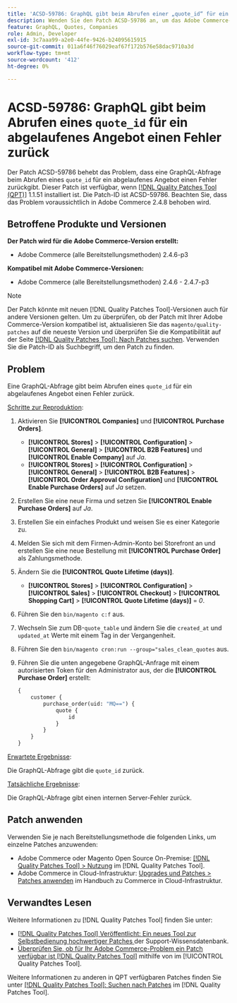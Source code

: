 ```yaml
---
title: 'ACSD-59786: GraphQL gibt beim Abrufen einer „quote_id“ für ein abgelaufenes Angebot einen Fehler zurück'
description: Wenden Sie den Patch ACSD-59786 an, um das Adobe Commerce-Problem zu beheben, bei dem eine GraphQL-Abfrage beim Abrufen einer „quote_id“ für ein abgelaufenes Angebot einen Fehler zurückgibt.
feature: GraphQL, Quotes, Companies
role: Admin, Developer
exl-id: 3c7aaa99-a2e0-44fe-9426-b24095615915
source-git-commit: 011a6f46f76029eaf67f172b576e58dac9710a3d
workflow-type: tm+mt
source-wordcount: '412'
ht-degree: 0%

---
```


# ACSD-59786: GraphQL gibt beim Abrufen eines `quote_id` für ein abgelaufenes Angebot einen Fehler zurück

Der Patch ACSD-59786 behebt das Problem, dass eine GraphQL-Abfrage beim Abrufen eines `quote_id` für ein abgelaufenes Angebot einen Fehler zurückgibt. Dieser Patch ist verfügbar, wenn [[!DNL Quality Patches Tool (QPT)]](https://experienceleague.adobe.com/en/docs/commerce-operations/tools/quality-patches-tool/quality-patches-tool-to-self-serve-quality-patches) 1.1.51 installiert ist. Die Patch-ID ist ACSD-59786. Beachten Sie, dass das Problem voraussichtlich in Adobe Commerce 2.4.8 behoben wird.

## Betroffene Produkte und Versionen

**Der Patch wird für die Adobe Commerce-Version erstellt:**

* Adobe Commerce (alle Bereitstellungsmethoden) 2.4.6-p3

**Kompatibel mit Adobe Commerce-Versionen:**

* Adobe Commerce (alle Bereitstellungsmethoden) 2.4.6 - 2.4.7-p3

>[!NOTE]
>
>Der Patch könnte mit neuen [!DNL Quality Patches Tool]-Versionen auch für andere Versionen gelten. Um zu überprüfen, ob der Patch mit Ihrer Adobe Commerce-Version kompatibel ist, aktualisieren Sie das `magento/quality-patches` auf die neueste Version und überprüfen Sie die Kompatibilität auf der Seite [[!DNL Quality Patches Tool]: Nach Patches suchen](https://experienceleague.adobe.com/tools/commerce-quality-patches/index.html). Verwenden Sie die Patch-ID als Suchbegriff, um den Patch zu finden.

## Problem

Eine GraphQL-Abfrage gibt beim Abrufen eines `quote_id` für ein abgelaufenes Angebot einen Fehler zurück.

<u>Schritte zur Reproduktion</u>:

1. Aktivieren Sie **[!UICONTROL Companies]** und **[!UICONTROL Purchase Orders]**.
   * **[!UICONTROL Stores]** > **[!UICONTROL Configuration]** > **[!UICONTROL General]** > **[!UICONTROL B2B Features]** und **[!UICONTROL Enable Company]** auf *Ja*.
   * **[!UICONTROL Stores]** > **[!UICONTROL Configuration]** > **[!UICONTROL General]** > **[!UICONTROL B2B Features]** > **[!UICONTROL Order Approval Configuration]** und **[!UICONTROL Enable Purchase Orders]** auf *Ja* setzen.
1. Erstellen Sie eine neue Firma und setzen Sie **[!UICONTROL Enable Purchase Orders]** auf *Ja*.
1. Erstellen Sie ein einfaches Produkt und weisen Sie es einer Kategorie zu.
1. Melden Sie sich mit dem Firmen-Admin-Konto bei Storefront an und erstellen Sie eine neue Bestellung mit **[!UICONTROL Purchase Order]** als Zahlungsmethode.
1. Ändern Sie die **[!UICONTROL Quote Lifetime (days)]**.
   * **[!UICONTROL Stores]** > **[!UICONTROL Configuration]** > **[!UICONTROL Sales]** > **[!UICONTROL Checkout]** > **[!UICONTROL Shopping Cart]** > **[!UICONTROL Quote Lifetime (days)]** = *0*.
1. Führen Sie den `bin/magento c:f` aus.
1. Wechseln Sie zum DB-`quote_table` und ändern Sie die `created_at` und `updated_at` Werte mit einem Tag in der Vergangenheit.
1. Führen Sie den `bin/magento cron:run --group="sales_clean_quotes` aus.
1. Führen Sie die unten angegebene GraphQL-Anfrage mit einem autorisierten Token für den Administrator aus, der die **[!UICONTROL Purchase Order]** erstellt:

   ```GraphQL
   {
       customer {
           purchase_order(uid: "MQ==") {
               quote {
                   id
               }
           }
       }
   } 
   ```

<u>Erwartete Ergebnisse</u>:

Die GraphQL-Abfrage gibt die `quote_id` zurück.

<u>Tatsächliche Ergebnisse</u>:

Die GraphQL-Abfrage gibt einen internen Server-Fehler zurück.

## Patch anwenden

Verwenden Sie je nach Bereitstellungsmethode die folgenden Links, um einzelne Patches anzuwenden:

* Adobe Commerce oder Magento Open Source On-Premise: [[!DNL Quality Patches Tool] > Nutzung](/help/tools/quality-patches-tool/usage.md) im [!DNL Quality Patches Tool].
* Adobe Commerce in Cloud-Infrastruktur: [Upgrades und Patches > Patches anwenden](https://experienceleague.adobe.com/docs/commerce-cloud-service/user-guide/develop/upgrade/apply-patches.html) im Handbuch zu Commerce in Cloud-Infrastruktur.

## Verwandtes Lesen

Weitere Informationen zu [!DNL Quality Patches Tool] finden Sie unter:

* [[!DNL Quality Patches Tool] Veröffentlicht: Ein neues Tool zur Selbstbedienung hochwertiger Patches ](https://experienceleague.adobe.com/en/docs/commerce-operations/tools/quality-patches-tool/quality-patches-tool-to-self-serve-quality-patches) der Support-Wissensdatenbank.
* [Überprüfen Sie, ob für Ihr Adobe Commerce-Problem ein Patch verfügbar ist [!DNL Quality Patches Tool]](/help/tools/quality-patches-tool/patches-available-in-qpt/check-patch-for-magento-issue-with-magento-quality-patches.md) mithilfe von im [!UICONTROL Quality Patches Tool].

Weitere Informationen zu anderen in QPT verfügbaren Patches finden Sie unter [[!DNL Quality Patches Tool]: Suchen nach Patches](https://experienceleague.adobe.com/tools/commerce-quality-patches/index.html) im [!DNL Quality Patches Tool].
